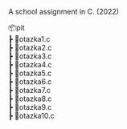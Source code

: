 A school assignment in C. (2022)

📦pit\
 ┣ 📜otazka1.c\
 ┣ 📜otazka2.c\
 ┣ 📜otazka3.c\
 ┣ 📜otazka4.c\
 ┣ 📜otazka5.c\
 ┣ 📜otazka6.c\
 ┣ 📜otazka7.c\
 ┣ 📜otazka8.c\
 ┣ 📜otazka9.c\
 ┣ 📜otazka10.c